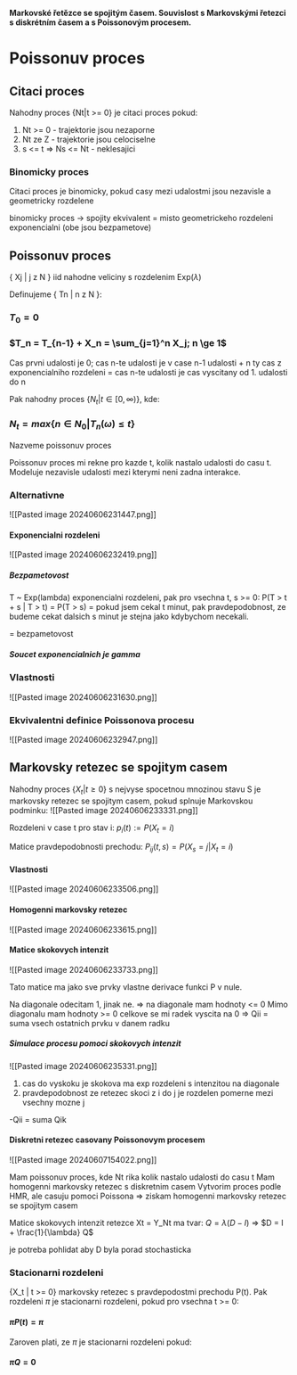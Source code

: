 **Markovské řetězce se spojitým časem. Souvislost s Markovskými řetezci s diskrétním časem a s Poissonovým procesem.**

# Poissonuv proces
## Citaci proces
Nahodny proces {Nt|t >= 0} je citaci proces pokud:
1. Nt >= 0 - trajektorie jsou nezaporne
2. Nt ze Z - trajektorie jsou celociselne
3. s <= t => Ns <= Nt - neklesajici
### Binomicky proces
Citaci proces je binomicky, pokud casy mezi udalostmi jsou nezavisle a geometricky rozdelene

binomicky proces -> spojity ekvivalent = misto geometrickeho rozdeleni exponencialni (obe jsou bezpametove)

## Poissonuv proces
{ Xj | j z N } iid nahodne veliciny s rozdelenim Exp($\lambda$)

Definujeme { Tn | n z N }: 
### $T_0 = 0$
### $T_n = T_{n-1} + X_n = \sum_{j=1}^n X_j; n \ge 1$

Cas prvni udalosti je 0; cas n-te udalosti je v case n-1 udalosti + n ty cas z exponencialniho rozdeleni = cas n-te udalosti je cas vyscitany od 1. udalosti do n

Pak nahodny proces $\{N_t | t \in [0, \infty)\}$, kde:
### $N_t = max\{n \in N_0 | T_n(\omega) \le t \}$
Nazveme poissonuv proces

Poissonuv proces mi rekne pro kazde t, kolik nastalo udalosti do casu t. Modeluje nezavisle udalosti mezi kterymi neni zadna interakce. 
### Alternativne
![[Pasted image 20240606231447.png]]
#### Exponencialni rozdeleni
![[Pasted image 20240606232419.png]]
##### Bezpametovost
T ~ Exp(lambda) exponencialni rozdeleni, pak pro vsechna t, s >= 0:
P(T > t + s | T > t) = P(T > s)
= pokud jsem cekal t minut, pak pravdepodobnost, ze budeme cekat dalsich s minut je stejna jako kdybychom necekali.

= bezpametovost
##### Soucet exponencialnich je gamma

### Vlastnosti
![[Pasted image 20240606231630.png]]

### Ekvivalentni definice Poissonova procesu
![[Pasted image 20240606232947.png]]

## Markovsky retezec se spojitym casem
Nahodny proces $\{X_t | t \ge 0 \}$ s nejvyse spocetnou mnozinou stavu S je markovsky retezec se spojitym casem, pokud splnuje Markovskou podminku:
![[Pasted image 20240606233331.png]]

Rozdeleni v case t pro stav i:
$p_i(t) := P(X_t = i)$

Matice pravdepodobnosti prechodu:
$P_{ij}(t, s) = P(X_s = j | X_t = i)$
#### Vlastnosti
![[Pasted image 20240606233506.png]]
#### Homogenni markovsky retezec
![[Pasted image 20240606233615.png]]
#### Matice skokovych intenzit
![[Pasted image 20240606233733.png]]

Tato matice ma jako sve prvky vlastne derivace funkci P v nule.

Na diagonale odecitam 1, jinak ne. => na diagonale mam hodnoty <= 0
Mimo diagonalu mam hodnoty >= 0
celkove se mi radek vyscita na 0 => Qii = suma vsech ostatnich prvku v danem radku
##### Simulace procesu pomoci skokovych intenzit
![[Pasted image 20240606235331.png]]
1. cas do vyskoku je skokova ma exp rozdeleni s intenzitou na diagonale
2. pravdepodobnost ze retezec skoci z i do j je rozdelen pomerne mezi vsechny mozne j

-Qii = suma Qik
#### Diskretni retezec casovany Poissonovym procesem
![[Pasted image 20240607154022.png]]

Mam poissonuv proces, kde Nt rika kolik nastalo udalosti do casu t
Mam homogenni markovsky retezec s diskretnim casem
Vytvorim proces podle HMR, ale casuju pomoci Poissona
=> ziskam homogenni markovsky retezec se spojitym casem

Matice skokovych intenzit retezce Xt = Y_Nt ma tvar:
$Q = \lambda(D - I)$
=> $D = I + \frac{1}{\lambda} Q$

je potreba pohlidat aby D byla porad stochasticka
### Stacionarni rozdeleni
{X_t | t >= 0} markovsky retezec s pravdepodostmi prechodu P(t). Pak rozdeleni $\pi$ je stacionarni rozdeleni, pokud pro vsechna t >= 0:
#### $\pi P(t) = \pi$

Zaroven plati, ze $\pi$ je stacionarni rozdeleni pokud:
#### $\pi Q = 0$

